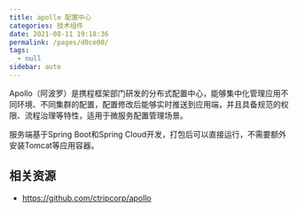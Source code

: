 ```yaml
---
title: apollo 配置中心
categories: 技术组件
date: 2021-08-11 19:18:36
permalink: /pages/d0ce00/
tags: 
  - null
sidebar: auto
---
```

Apollo（阿波罗）是携程框架部门研发的分布式配置中心，能够集中化管理应用不同环境、不同集群的配置，配置修改后能够实时推送到应用端，并且具备规范的权限、流程治理等特性，适用于微服务配置管理场景。

服务端基于Spring Boot和Spring Cloud开发，打包后可以直接运行，不需要额外安装Tomcat等应用容器。

## 相关资源

- https://github.com/ctripcorp/apollo
  

